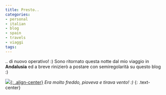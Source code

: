 ```yaml
---
title: Presto..
categories:
- personal
- italian
- blog
- spain
- travels
- viaggi
tags:
---
```

.. di nuovo operativo! :) Sono ritornato questa notte dal mio viaggio in
**Andalusia** ed a breve rinizierò a postare con semiregolarità su questo blog
:)

[![]({{site.url}}/images/sierra_nevada.jpg){: .align-center}]({{site.url}}/images/sierra_nevada.jpg)
_Era molto freddo, pioveva e tirava vento! :)_
{: .text-center}

